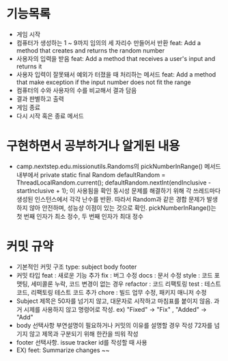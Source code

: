 # 기능목록

* 게임 시작
* 컴퓨터가 생성하는 1 ~ 9까지 임의의 세 자리수 만들어서 반환 feat: Add a method that creates and returns the random number
* 사용자의 입력을 받음 feat: Add a method that receives a user's input and returns it
* 사용자 입력이 잘못돼서 예외가 터졌을 때 처리하는 메서드 feat: Add a method that make exception if the input number does not fit the range
* 컴퓨터의 수와 사용자의 수를 비교해서 결과 담음
* 결과 판별하고 출력 
* 게임 종료
* 다시 시작 혹은 종료 메서드



# 구현하면서 공부하거나 알게된 내용

* camp.nextstep.edu.missionutils.Randoms의 pickNumberInRange() 메서드 내부에서
private static final Random defaultRandom = ThreadLocalRandom.current();
defaultRandom.nextInt(endInclusive - startInclusive + 1);
이 사용됨을 확인
동시성 문제를 해결하기 위해 각 쓰레드마다 생성된 인스턴스에서 각각 난수를 반환.
따라서 Random과 같은 경합 문제가 발생하지 않아 안전하며, 성능상 이점이 있는 것으로 확인.
pickNumberInRange()는 첫 번째 인자가 최소 정수, 두 번째 인자가 최대 정수


# 커밋 규약

* 기본적인 커밋 구조 
type:  subject
body
footer
* 커밋 타입
feat : 새로운 기능 추가
fix : 버그 수정
docs : 문서 수정
style : 코드 포맷팅, 세미콜론 누락, 코드 변경이 없는 경우
refactor : 코드 리팩토링
test : 테스트 코드, 리팩토링 테스트 코드 추가
chore : 빌드 업무 수정, 패키지 매니저 수정
* Subject 
제목은 50자를 넘기지 않고, 대문자로 시작하고 마침표를 붙이지 않음.
과거 시제를 사용하지 않고 명령어로 작성.
ex) "Fixed" -> "Fix" ,  "Added" -> "Add"
* body
선택사항
부연설명이 필요하거나 커밋의 이유를 설명할 경우 작성
72자를 넘기지 않고 제목과 구분되기 위해 한칸을 띄워 작성
* footer
선택사항.
issue tracker id를 작성할 때 사용
* EX) feet: Summarize changes
~~



